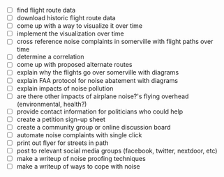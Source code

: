 - [ ] find flight route data
- [ ] download historic flight route data
- [ ] come up with a way to visualize it over time
- [ ] implement the visualization over time
- [ ] cross reference noise complaints in somerville with flight paths over time
- [ ] determine a correlation
- [ ] come up with proposed alternate routes
- [ ] explain why the flights go over somerville with diagrams
- [ ] explain FAA protocol for noise abatement with diagrams
- [ ] explain impacts of noise pollution
- [ ] are there other impacts of airplane noise?'s flying overhead (environmental, health?)
- [ ] provide contact information for politicians who could help
- [ ] create a petition sign-up sheet
- [ ] create a community group or online discussion board
- [ ] automate noise complaints with single click
- [ ] print out flyer for streets in path
- [ ] post to relevant social media groups (facebook, twitter, nextdoor, etc)
- [ ] make a writeup of noise proofing techniques
- [ ] make a writeup of ways to cope with noise